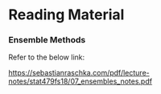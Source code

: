 # Reading Material

### Ensemble Methods

Refer to the below link:

https://sebastianraschka.com/pdf/lecture-notes/stat479fs18/07_ensembles_notes.pdf
